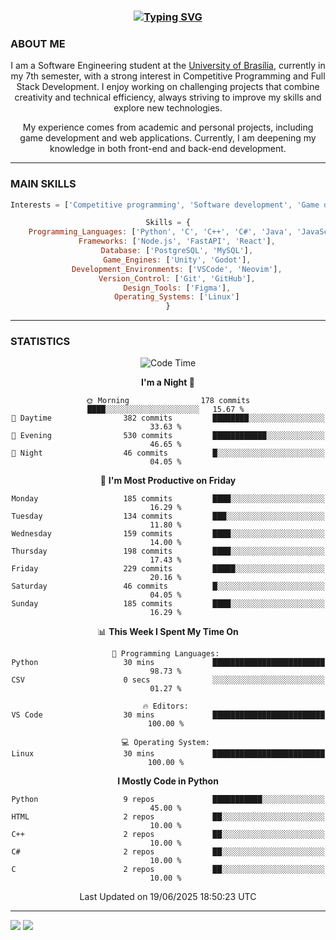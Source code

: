 <center>
<h3 align="center"> <a href="https://git.io/typing-svg"><img src="https://readme-typing-svg.demolab.com?font=Fira+Code&size=35&duration=4000&pause=1000&center=true&vCenter=true&width=500&height=70&lines=Hi+there!;I'm+Diego+Carlito!" alt="Typing SVG" /></a> </h3>

<h3 align="left"> ABOUT ME </h3>

I am a Software Engineering student at the [University of Brasília](https://international.unb.br/), currently in my 7th semester, with a strong interest in Competitive Programming and Full Stack Development. I enjoy working on challenging projects that combine creativity and technical efficiency, always striving to improve my skills and explore new technologies.  

My experience comes from academic and personal projects, including game development and web applications. Currently, I am deepening my knowledge in both front-end and back-end development.

---

<h3 align="left"> MAIN SKILLS </h3>

```javascript
Interests = ['Competitive programming', 'Software development', 'Game development', 'Artificial intelligence']

Skills = {
    Programming_Languages: ['Python', 'C', 'C++', 'C#', 'Java', 'JavaScript', 'HTML', 'CSS'],
    Frameworks: ['Node.js', 'FastAPI', 'React'],
    Database: ['PostgreSQL', 'MySQL'],
    Game_Engines: ['Unity', 'Godot'],
    Development_Environments: ['VSCode', 'Neovim'],
    Version_Control: ['Git', 'GitHub'],
    Design_Tools: ['Figma'],
    Operating_Systems: ['Linux']
}
```

---

<h3 align="left"> STATISTICS </h3>

<!--START_SECTION:waka-->
![Code Time](http://img.shields.io/badge/Code%20Time-145%20hrs%2038%20mins-blue)

**I'm a Night 🦉** 

```text
🌞 Morning                178 commits         ████░░░░░░░░░░░░░░░░░░░░░   15.67 % 
🌆 Daytime                382 commits         ████████░░░░░░░░░░░░░░░░░   33.63 % 
🌃 Evening                530 commits         ████████████░░░░░░░░░░░░░   46.65 % 
🌙 Night                  46 commits          █░░░░░░░░░░░░░░░░░░░░░░░░   04.05 % 
```
📅 **I'm Most Productive on Friday** 

```text
Monday                   185 commits         ████░░░░░░░░░░░░░░░░░░░░░   16.29 % 
Tuesday                  134 commits         ███░░░░░░░░░░░░░░░░░░░░░░   11.80 % 
Wednesday                159 commits         ████░░░░░░░░░░░░░░░░░░░░░   14.00 % 
Thursday                 198 commits         ████░░░░░░░░░░░░░░░░░░░░░   17.43 % 
Friday                   229 commits         █████░░░░░░░░░░░░░░░░░░░░   20.16 % 
Saturday                 46 commits          █░░░░░░░░░░░░░░░░░░░░░░░░   04.05 % 
Sunday                   185 commits         ████░░░░░░░░░░░░░░░░░░░░░   16.29 % 
```


📊 **This Week I Spent My Time On** 

```text
💬 Programming Languages: 
Python                   30 mins             █████████████████████████   98.73 % 
CSV                      0 secs              ░░░░░░░░░░░░░░░░░░░░░░░░░   01.27 % 

🔥 Editors: 
VS Code                  30 mins             █████████████████████████   100.00 % 

💻 Operating System: 
Linux                    30 mins             █████████████████████████   100.00 % 
```

**I Mostly Code in Python** 

```text
Python                   9 repos             ███████████░░░░░░░░░░░░░░   45.00 % 
HTML                     2 repos             ██░░░░░░░░░░░░░░░░░░░░░░░   10.00 % 
C++                      2 repos             ██░░░░░░░░░░░░░░░░░░░░░░░   10.00 % 
C#                       2 repos             ██░░░░░░░░░░░░░░░░░░░░░░░   10.00 % 
C                        2 repos             ██░░░░░░░░░░░░░░░░░░░░░░░   10.00 % 
```




 Last Updated on 19/06/2025 18:50:23 UTC
<!--END_SECTION:waka-->

---
<div align="left"> 
  <a href = "mailto:diego.carlito01@gmail.com"><img src="https://img.shields.io/badge/-Gmail-%23333?style=for-the-badge&logo=gmail&logoColor=white" target="_blank"></a>
  <a href="https://www.linkedin.com/in/diegocarlito" target="_blank"><img src="https://img.shields.io/badge/-LinkedIn-%230077B5?style=for-the-badge&logo=linkedin&logoColor=white" target="_blank"></a> 
</div>
</center>
